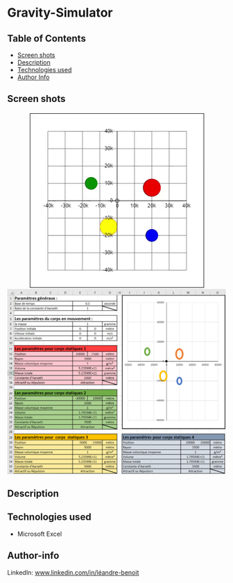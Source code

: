 # Gravity-Simulator

## Table of Contents
<ul dir="auto">
  <li><a href="#screen-shots">Screen shots</a></li>
  <li><a href="#description">Description</a></li>
  <li><a href="#technologies-used">Technologies used</a></li>
  <li><a href="#author-info">Author Info</a></li>
</ul>

## Screen shots
<div style="width: 100%; display: flex; justify-content: center;">
  <img src="img/read/grativyEzgif1.gif">
</div>

<img src="img/read/gravityScreenshot1.png">
  
## Description

## Technologies used
<ul>
  <li>Microsoft Excel</li>
</ul>

## Author-info
LinkedIn: www.linkedin.com/in/léandre-benoit
